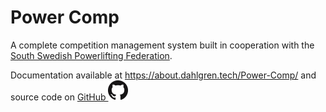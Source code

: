 # Power Comp

A complete competition management system built in cooperation with the [South Swedish Powerlifting Federation](https://www.sydsvenskastyrkelyftforbundet.se/).

Documentation available at https://about.dahlgren.tech/Power-Comp/ and source code on [GitHub <img src="images/GitHub-Mark-32px.png">](https://github.com/J-Dahlgren/Power-Comp)
